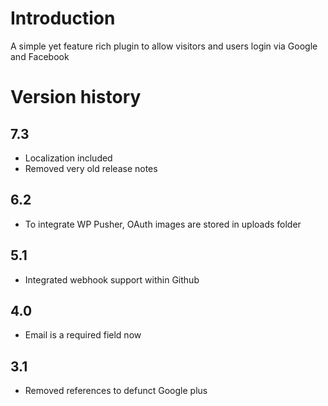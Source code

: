 # Introduction
A simple yet feature rich plugin to allow visitors and users login via Google and Facebook

# Version history

## 7.3
 * Localization included
 * Removed very old release notes
## 6.2
 * To integrate WP Pusher, OAuth images are stored in uploads folder
## 5.1
 * Integrated webhook support within Github
## 4.0
 * Email is a required field now
## 3.1
 * Removed references to defunct Google plus